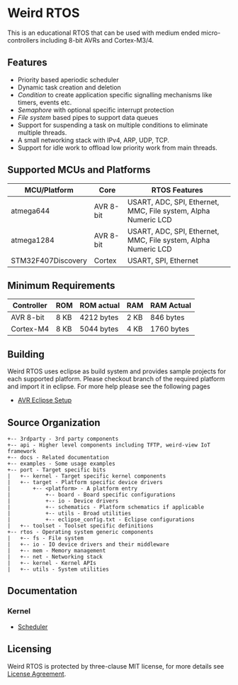 Weird RTOS
==========
This is an educational RTOS that can be used with medium ended micro-controllers including 8-bit AVRs and Cortex-M3/4.

## Features
- Priority based aperiodic scheduler
- Dynamic task creation and deletion
- *Condition* to create application specific signalling mechanisms like timers, events etc.
- *Semaphore* with optional specific interrupt protection
- *File system* based pipes to support data queues
- Support for suspending a task on multiple conditions to eliminate multiple threads.
- A small networking stack with IPv4, ARP, UDP, TCP.
- Support for idle work to offload low priority work from main threads.

## Supported MCUs and Platforms
| MCU/Platform | Core | RTOS Features |
| ------------ | ---- | -------- |
| atmega644 | AVR 8-bit | USART, ADC, SPI, Ethernet, MMC, File system, Alpha Numeric LCD |
| atmega1284 | AVR 8-bit | USART, ADC, SPI, Ethernet, MMC, File system, Alpha Numeric LCD |
| STM32F407Discovery | Cortex | USART, SPI, Ethernet |

## Minimum Requirements
| Controller | ROM | ROM actual | RAM | RAM Actual |
| ---------- | --- | ---------- | --- | ---------- |
| AVR 8-bit | 8 KB | 4212 bytes | 2 KB | 846 bytes |
| Cortex-M4 | 8 KB | 5044 bytes | 4 KB | 1760 bytes |

## Building
Weird RTOS uses eclipse as build system and provides sample projects for each supported platform. Please checkout branch of the required platform and import it in eclipse. For more help please see the following pages
- [AVR Eclipse Setup](docs/build/AVR-ECLIPSE.md)

## Source Organization
```
+-- 3rdparty - 3rd party components
+-- api - Higher level components including TFTP, weird-view IoT framework
+-- docs - Related documentation
+-- examples - Some usage examples
+-- port - Target specific bits
|   +-- kernel - Target specific kernel components
|   +-- target - Platform specific device drivers
|       +-- <platform> - A platform entry
|           +-- board - Board specific configurations
|           +-- io - Device drivers
|           +-- schematics - Platform schematics if applicable
|           +-- utils - Broad utilities
|           +-- eclipse_config.txt - Eclipse configurations
|   +-- toolset - Toolset specific definitions
+-- rtos - Operating system generic components
|   +-- fs - File system
|   +-- io - IO device drivers and their middleware
|   +-- mem - Memory management
|   +-- net - Networking stack
|   +-- kernel - Kernel APIs
|   +-- utils - System utilities
```

## Documentation
### Kernel
- [Scheduler](docs/kernel/SCHEDULER.md)

## Licensing
Weird RTOS is protected by three-clause MIT license, for more details see [License Agreement](LICENSE.md).